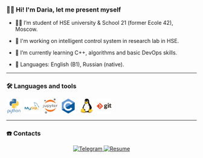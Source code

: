 ### 👋🏻 Hi! I'm Daria, let me present myself


- 👩‍💻 I’m student of HSE university & School 21 (former Ecole 42), Moscow.

- 🔭 I'm working on intelligent control system in research lab in HSE.

- 🌱 I’m currently learning C++, algorithms and basic DevOps skills.

- 💬 Languages: English (B1), Russian (native).

---
### 🛠 Languages and tools
<div>
    <img src="https://github.com/devicons/devicon/blob/master/icons/python/python-original-wordmark.svg" title="Python" alt="Python" width="40" height="40"/>&nbsp;
    <img src="https://github.com/devicons/devicon/blob/master/icons/mysql/mysql-original-wordmark.svg" title="MySQL"  alt="MySQL" width="40" height="40"/>&nbsp;
    <img src="https://github.com/devicons/devicon/blob/master/icons/jupyter/jupyter-original-wordmark.svg" title="jupyter" alt="jupyter" width="40" height="40"/>&nbsp;
    <img src="https://github.com/devicons/devicon/blob/master/icons/c/c-original.svg" title="C" alt="C" width="40" height="40"/>&nbsp;
    <img src="https://github.com/devicons/devicon/blob/master/icons/linux/linux-original.svg" title="linux" alt="linux" width="40" height="40"/>&nbsp;
    <img src="https://github.com/devicons/devicon/blob/master/icons/git/git-original-wordmark.svg" title="Git" **alt="Git" width="40" height="40"/>&nbsp;

</div>

---
### ☎️ Contacts

<div id="socials" align="center">
<a href="https://t.me/ddkozyreva">
    <img src="https://img.shields.io/badge/Telegram-black?style=for-the-badge&logo=telegram&logoColor=blue" alt="Telegram"/>
</a>
<a href="https://ddkozyreva.github.io/">
    <img src="https://img.shields.io/badge/Resume-black?style=for-the-badge&_&logoColor=white" alt="Resume"/>
</a>
</div>